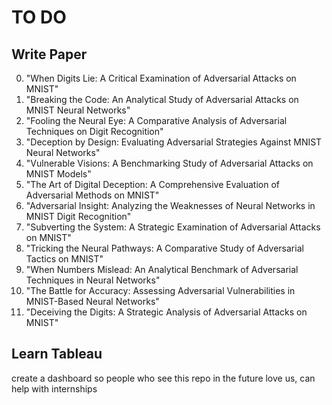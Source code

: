 # TO DO
## Write Paper
0.  "When Digits Lie: A Critical Examination of Adversarial Attacks on MNIST"
1. "Breaking the Code: An Analytical Study of Adversarial Attacks on MNIST Neural Networks"
2. "Fooling the Neural Eye: A Comparative Analysis of Adversarial Techniques on Digit Recognition"
3. "Deception by Design: Evaluating Adversarial Strategies Against MNIST Neural Networks"
4. "Vulnerable Visions: A Benchmarking Study of Adversarial Attacks on MNIST Models"
5. "The Art of Digital Deception: A Comprehensive Evaluation of Adversarial Methods on MNIST"
6. "Adversarial Insight: Analyzing the Weaknesses of Neural Networks in MNIST Digit Recognition"
7. "Subverting the System: A Strategic Examination of Adversarial Attacks on MNIST"
8. "Tricking the Neural Pathways: A Comparative Study of Adversarial Tactics on MNIST"
9. "When Numbers Mislead: An Analytical Benchmark of Adversarial Techniques in Neural Networks"
10. "The Battle for Accuracy: Assessing Adversarial Vulnerabilities in MNIST-Based Neural Networks"
11. "Deceiving the Digits: A Strategic Analysis of Adversarial Attacks on MNIST"

## Learn Tableau 
create a dashboard so people who see this repo in the future love us, can help with internships
